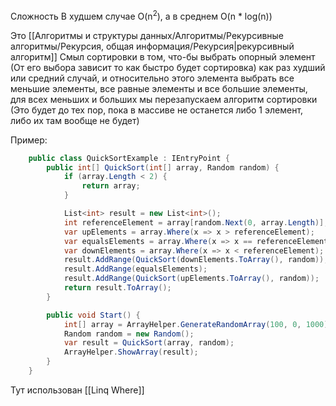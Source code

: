 Сложность В худшем случае O(n<sup>2</sup>), а в среднем O(n * log(n))

Это [[Алгоритмы и структуры данных/Алгоритмы/Рекурсивные алгоритмы/Рекурсия, общая информация/Рекурсия|рекурсивный алгоритм]]
Смыл сортировки в том, что-бы выбрать опорный элемент (От его выбора зависит то как быстро будет сортировка) как раз худший или средний случай, и относительно этого элемента выбрать все меньшие элементы, все равные элементы и все большие элементы, для всех меньших и больших мы перезапускаем алгоритм сортировки (Это будет до тех пор, пока в массиве не останется либо 1 элемент, либо их там вообще не будет)

Пример:
```csharp
    public class QuickSortExample : IEntryPoint {
        public int[] QuickSort(int[] array, Random random) {
            if (array.Length < 2) {
                return array;
            }

            List<int> result = new List<int>();
            int referenceElement = array[random.Next(0, array.Length)];
            var upElements = array.Where(x => x > referenceElement);
            var equalsElements = array.Where(x => x == referenceElement);
            var downElements = array.Where(x => x < referenceElement);
            result.AddRange(QuickSort(downElements.ToArray(), random));
            result.AddRange(equalsElements);
            result.AddRange(QuickSort(upElements.ToArray(), random));
            return result.ToArray();
        }

        public void Start() {
            int[] array = ArrayHelper.GenerateRandomArray(100, 0, 1000);
            Random random = new Random();
            var result = QuickSort(array, random);
            ArrayHelper.ShowArray(result);
        }
    }
```
Тут использован [[Linq Where]]
